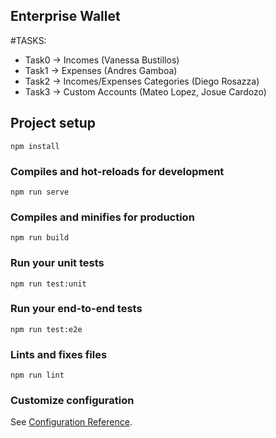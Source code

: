 ## Enterprise Wallet

#TASKS:

- Task0 -> Incomes (Vanessa Bustillos)
- Task1 -> Expenses (Andres Gamboa)
- Task2 -> Incomes/Expenses Categories (Diego Rosazza)
- Task3 -> Custom Accounts (Mateo Lopez, Josue Cardozo)

## Project setup
```
npm install
```

### Compiles and hot-reloads for development
```
npm run serve
```

### Compiles and minifies for production
```
npm run build
```

### Run your unit tests
```
npm run test:unit
```

### Run your end-to-end tests
```
npm run test:e2e
```

### Lints and fixes files
```
npm run lint
```

### Customize configuration
See [Configuration Reference](https://cli.vuejs.org/config/).
